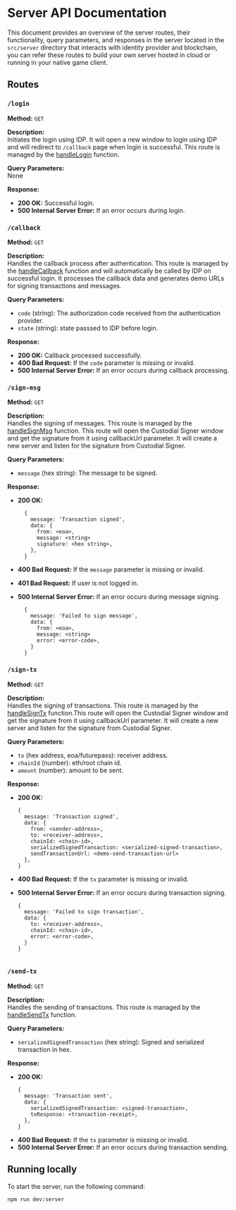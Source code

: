 # Server API Documentation

This document provides an overview of the server routes, their functionality, query parameters, and responses in the server located in the `src/server` directory that interacts with identity provider and blockchain, you can refer these routes to build your own server hosted in cloud or running in your native game client.

## Routes

### `/login`

**Method:** `GET`

**Description:**  
Initiates the login using IDP. It will open a new window to login using IDP and will redirect to `/callback` page when login is successful. 
This route is managed by the [handleLogin](../src//server/api/login.route.ts) function.

**Query Parameters:**  
None

**Response:**
- **200 OK:** Successful login.
- **500 Internal Server Error:** If an error occurs during login.

### `/callback`

**Method:** `GET`

**Description:**  
Handles the callback process after authentication. This route is managed by the [handleCallback](../src/server/api/callback.route.ts) function and will automatically be called by IDP on successful login. It processes the callback data and generates demo URLs for signing transactions and messages.

**Query Parameters:**  
- `code` (string): The authorization code received from the authentication provider.
- `state` (string): state passsed to IDP before login.

**Response:**
- **200 OK:** Callback processed successfully.
- **400 Bad Request:** If the `code` parameter is missing or invalid.
- **500 Internal Server Error:** If an error occurs during callback processing.

### `/sign-msg`

**Method:** `GET`

**Description:**  
Handles the signing of messages. This route is managed by the [handleSignMsg](../src/server/api/sign-msg.route.ts) function. This route will open the Custodial Signer window and get the signature from it using callbackUrl parameter. It will create a new server and listen for the signature from Custodial Signer.

**Query Parameters:**  
- `message` (hex string): The message to be signed.

**Response:**

- **200 OK:**

  ```
    {
      message: 'Transaction signed',
      data: {
        from: <eoa>,
        message: <string>
        signature: <hex string>,
      },
    }
  ```

- **400 Bad Request:** If the `message` parameter is missing or invalid.
- **401 Bad Request:** If user is not logged in.
- **500 Internal Server Error:** If an error occurs during message signing.
  
  ```
    {
      message: 'Failed to sign message',
      data: {
        from: <eoa>,
        message: <string>
        error: <error-code>,
      }
    }
  ```


### `/sign-tx`

**Method:** `GET`

**Description:**  
Handles the signing of transactions. This route is managed by the [handleSignTx](../src/server/api/send-tx.route.ts) function.This route will open the Custodial Signer window and get the signature from it using callbackUrl parameter. It will create a new server and listen for the signature from Custodial Signer.

**Query Parameters:**  

- `to` (hex address, eoa/futurepass): receiver address.
- `chainId` (number): eth/root chain id.
- `amount` (number): amount to be sent.

**Response:**

- **200 OK:**
  
  ```
  {
    message: 'Transaction signed',
    data: {
      from: <sender-address>,
      to: <receiver-address>,
      chainId: <chain-id>,
      serializedSignedTransaction: <serialized-signed-transaction>,
      sendTransactionUrl: <demo-send-transaction-url>
    },
  }

  ```

- **400 Bad Request:** If the `tx` parameter is missing or invalid.
- **500 Internal Server Error:** If an error occurs during transaction signing.
  ```
  {
    message: 'Failed to sign transaction',
    data: {
      to: <receiver-address>,
      chainId: <chain-id>,
      error: <error-code>,
    }
  }
    
  ```


### `/send-tx`

**Method:** `GET`

**Description:**  
Handles the sending of transactions. This route is managed by the [handleSendTx](../src/server/api/send-tx.route.ts) function.

**Query Parameters:**  
- `serializedSignedTransaction` (hex string): Signed and serialized transaction in hex.

**Response:**
- **200 OK:**
  ```
  {
    message: 'Transaction sent',
    data: {
      serializedSignedTransaction: <signed-transaction>,
      txResponse: <transaction-receipt>,
    },
  }
  ```
- **400 Bad Request:** If the `tx` parameter is missing or invalid.
- **500 Internal Server Error:** If an error occurs during transaction sending.

## Running locally

To start the server, run the following command:

```sh
npm run dev:server
```